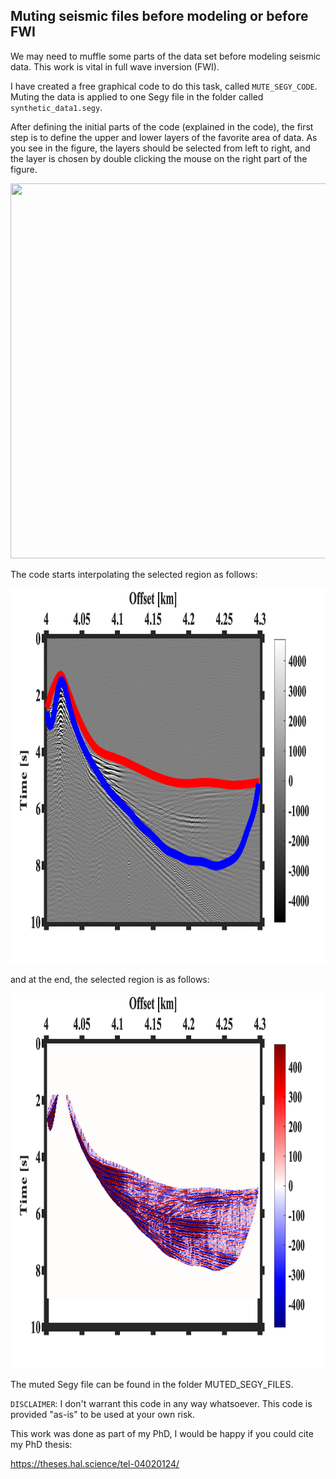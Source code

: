 ## Muting seismic files before modeling or before FWI
We may need to muffle some parts of the data set before modeling seismic data. This work is vital in full wave inversion (FWI).

I have created a free graphical code to do this task, called `MUTE_SEGY_CODE`. Muting the data is applied to one Segy file in the folder called `synthetic_data1.segy`.

After defining the initial parts of the code (explained in the code), the first step is to define the upper and lower layers of the favorite area of data. As you see in the figure, the layers should be selected from left to right, and the layer is chosen by double clicking the mouse on the right part of the figure.

<img src="OBS_1_PICKING.png" width="800" height="600">




The code starts interpolating the selected region as follows:

<img src="OBS_1_KM_SEC.png" width="800" height="600">






and at the end, the selected region is as follows:

<img src="OBS_1_AFTER_MUTING_.png" width="800" height="600">



The muted Segy file can be found in the folder MUTED_SEGY_FILES.

`DISCLAIMER`:  I don't warrant this code in any way whatsoever. This code is provided "as-is" to be used at your own risk.

This work was done as part of my PhD, I would be happy if you could cite my PhD thesis:

https://theses.hal.science/tel-04020124/




